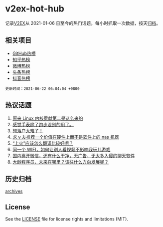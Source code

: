 # v2ex-hot-hub

 记录[V2EX](https://www.v2ex.com/)从 2021-01-06 日至今的热门话题。每小时抓取一次数据，按天[归档](archives)。
 
 ## 相关项目

- [GitHub热榜](https://github.com/snaildev/github-hot-hub)
- [知乎热榜](https://github.com/snaildev/zhihu-hot-hub)
- [微博热榜](https://github.com/snaildev/weibo-hot-hub)
- [头条热榜](https://github.com/snaildev/toutiao-hot-hub)
- [抖音热榜](https://github.com/snaildev/douyin-hot-hub)


 `更新时间：2021-06-22 06:04:04 +0800`

## 热议话题

1. [原来 Linux 内核贡献第二是这么来的](https://www.v2ex.com/t/784789)
1. [感觉手表除了跑步没别的用了。](https://www.v2ex.com/t/784736)
1. [想落户太难了！](https://www.v2ex.com/t/784802)
1. [求 v 友推荐一个价值在硬件上而不是软件上的 nas 机器](https://www.v2ex.com/t/784746)
1. [“上火”应该怎么翻译比较好呢？](https://www.v2ex.com/t/784881)
1. [同一个 WIFI，如何让别人看视频不影响我玩儿游戏](https://www.v2ex.com/t/784747)
1. [国内离开微信，还有什么干净，无广告，无太多入侵的聊天软件](https://www.v2ex.com/t/784810)
1. [大龄程序员，未来在哪里？该往什么方向发展呢？](https://www.v2ex.com/t/784754)

## 历史归档

[archives](archives)

## License

See the [LICENSE](LICENSE) file for license rights and limitations (MIT).
